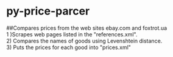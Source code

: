 # py-price-parcer<br>
##Compares prices from the web sites ebay.com and foxtrot.ua<br>
1 )Scrapes web pages listed in the "references.xml".<br>
2) Compares the names of goods using Levenshtein distance.<br>
3) Puts the prices for each good into "prices.xml"
